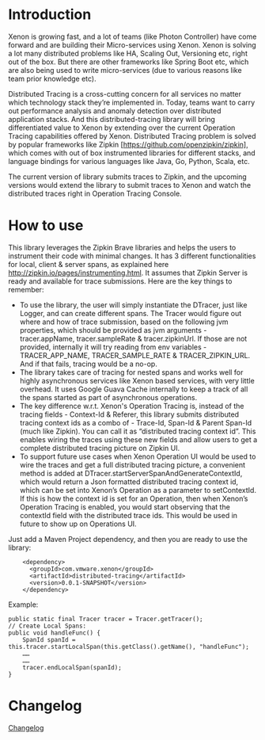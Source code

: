 # Introduction
Xenon is growing fast, and a lot of teams (like Photon Controller) have come forward and are building their Micro-services using Xenon. Xenon is solving a lot many distributed problems like HA, Scaling Out, Versioning etc, right out of the box. But there are other frameworks like Spring Boot etc, which are also being used to write micro-services (due to various reasons like team prior knowledge etc).

Distributed Tracing is a cross-cutting concern for all services no matter which technology stack they’re implemented in. Today, teams want to carry out performance analysis and anomaly detection over distributed application stacks. And this distributed-tracing library will bring differentiated value to Xenon by extending over the current Operation Tracing capabilities offered by Xenon.
Distributed Tracing problem is solved by popular frameworks like Zipkin [https://github.com/openzipkin/zipkin], which comes with out of box instrumented libraries for different stacks, and language bindings for various languages like Java, Go, Python, Scala, etc.

The current version of library submits traces to Zipkin, and the upcoming versions would extend the library to submit traces to Xenon and watch the distributed traces right in Operation Tracing Console.

# How to use
This library leverages the Zipkin Brave libraries and helps the users to instrument their code with minimal changes. It has 3 different functionalities for local, client & server spans, as explained here http://zipkin.io/pages/instrumenting.html. It assumes that Zipkin Server is ready and available for trace submissions.
Here are the key things to remember:
- To use the library, the user will simply instantiate the DTracer, just like Logger, and can create different spans. The Tracer would figure out where and how of trace submission, based on the following jvm properties, which should be provided as jvm arguments - tracer.appName, tracer.sampleRate & tracer.zipkinUrl. If those are not provided, internally it will try reading from env variables - TRACER_APP_NAME, TRACER_SAMPLE_RATE & TRACER_ZIPKIN_URL. And if that fails, tracing would be a no-op.
- The library takes care of tracing for nested spans and works well for highly asynchronous services like Xenon based services, with very little overhead. It uses Google Guava Cache internally to keep a track of all the spans started as part of asynchronous operations.
- The key difference w.r.t. Xenon's Operation Tracing is, instead of the tracing fields - Context-Id & Referer, this library submits distributed tracing context ids as a combo of - Trace-Id, Span-Id & Parent Span-Id (much like Zipkin). You can call it as “distributed tracing context id”. This enables wiring the traces using these new fields and allow users to get a complete distributed tracing picture on Zipkin UI.
- To support future use cases when Xenon Operation UI would be used to wire the traces and get a full distributed tracing picture, a convenient method is added at DTracer.startServerSpanAndGenerateContextId, which would return a Json formatted distributed tracing context id, which can be set into Xenon’s Operation as a parameter to setContextId. If this is how the context id is set for an Operation, then when Xenon’s Operation Tracing is enabled, you would start observing that the contextId field with the distributed trace ids. This would be used in future to show up on Operations UI.

Just add a Maven Project dependency, and then you are ready to use the library:
```
    <dependency>
      <groupId>com.vmware.xenon</groupId>
      <artifactId>distributed-tracing</artifactId>
      <version>0.0.1-SNAPSHOT</version>
    </dependency>
```

Example:
```
public static final Tracer tracer = Tracer.getTracer();
// Create Local Spans:
public void handleFunc() {
    SpanId spanId = this.tracer.startLocalSpan(this.getClass().getName(), "handleFunc");
    ……
    ……
    tracer.endLocalSpan(spanId);
}
```
# Changelog
[Changelog](CHANGELOG.md)